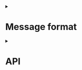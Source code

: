 <details>

<summary>

# Message format

</summary>

For stream messages that may be needed, I am using the same method as before [Claude-in-slack-api]() :
Content is transmitted through the `WebSocket`, every messages(on or two characters), including every step of web search will be transmitted through the Websocket
## Connect to Websocket
After `OpenAssistant()`, a WebSocket server with a random port is created
Get the connection address by `OpenAssistant().wsurl`. default is broadcast and returns the local address

## Chat message content
```json
{
    "type": "text",
    "status": status,  // True(message generation complete) or False
    "msg": msg,  // message content status:True->returns the full text or else instant character(stream)
    "user": user,   //'user' or 'Open-Assistant'
    "conversation_id": conversation_id   
}
```

## Web search content
```json
{
    "type": "web_search",
    "data": data,   // data["type"]=="web_search" is for the steps of web search or else something wrong
    "conversation_id": conversation_id   
}
```

## Example of message receive
you can see full code in [main_cmd.py](./Server/main_cmd.py)
```python
from websocket import WebSocketApp
from threading import Thread
from HuggingChat.OpenAssistant import OpenAssistant
import json
import logging

def updateMSG(js):
	status = js["status"]  # status stands for whether the message complete or still generating.
	msg = js["msg"] 
	user = js["user"]  # whether this message is sent by user or Open-Assistant.
	if status:  # ignore the stream character and wait for the full text
		string = f"({user}): {msg}"
		print(string)

def updateWebSearch(js: dict):
	# print(js)
	if js["type"] == "web_search" and js.__contains__("data"):
		data: dict = js["data"]
		if data["type"] == "update" and data.__contains__("message"):
			string = f"* {data['message']}{' - '+str(data['args']) if data.__contains__('args') else ''}"
			print(string)
		elif data["type"] == "result":
			print(f"* result - {data['id']}")
		else:
			logging.error(f"Wrong step: {js}")
	else:
		logging.error(f"Wrong step: {js}")

def startWSApp(url):
	
	def on_message(wsapp, data):
		data = json.loads(data)
		type = data["type"]
		if type == "text":
			updateMSG(data)
		if type == "web_search":
			updateWebSearch(data)
		elif type == "error":
			print("error occurred: ", data["msg"])
	
	WSA = WebSocketApp(url, on_message=on_message)
	Thread(target=WSA.run_forever, daemon=True).start()

openassistant = OpenAssistant(u, cookies=cookies, tranlater=Translater(), mysql=mysql)
openassistant.init()
startWSApp(openassistant.wsurl)
```
</details>

<details>

<summary>

# API

</summary>

## Login
```python
import requests.sessions
from HuggingChat.Login import Login

email = "your email"
passwd = "password"
sign = Login(email=email, passwd=passwd, mysql=False)

# Login and save cookies
cookies: requests.sessions.RequestsCookieJar = sign.main()

# Load cookies from saved file or database
cookies: requests.sessions.RequestsCookieJar  = sign.loadCookies()
```

## Usage
### OpenAssistant(email, cookies, translater, mysql)

| params     | class                             | explanation       |
|------------|-----------------------------------|-------------------|
| email      | str                               | login email       |
| cookies    | RequestsCookieJar                 | token and hf-chat |
| translater | YDTranslate.Translater.Translater | translate api     |
| mysql      | bool                              | use mysql or not  |

#### init()
run `fetchConversations()` to get conversations, and initialize `History()`.

#### fetchConversations()
fetch every conversation and save them inside `self.conversations` with this format:  
`[{"id":conversation_id, "title": title}, ...]`

#### getData(text, web_search_id: str = "")
returns the default chat params
```json
{
    "inputs": text,
    "parameters": {
        "temperature": 0.9,
        "top_p": 0.95,
        "repetition_penalty": 1.2,
        "top_k": 50,
        "truncate": 1024,
        "watermark": false,
        "max_new_tokens": 1024,
        "stop": [
            "</s>"
        ],
        "return_full_text": false
    },
    "options": {
        "id": self.getUUID(),
        "response_id": self.getUUID(),
        "is_retry": false,
        "use_cache": false,
        "web_search_id": web_search_id
    },
    "stream": true,
}
```
#### chat(text: str, conversation_id=None, web=False)
Chat.  
use `self.current_conversation` if `conversation_id` is `None` 
wait and get reply through `getReply()`   
when `web` is set to True, use `WebSearch()` search prompt on web and send in `search id`

#### getReply()
send message to open-assistant，parse response using `parseData()`

#### parseData()
parse `EventStream` and forward message through `self.WSOut.sendMessage()`

#### getTitle(conversation_id)
get summary title of the given conversation

#### createConversation(text, web: bool=False)
create a new conversation.  
save `conversation_id` and `title` in to `self.conversations` and returns the title

#### removeConversation(index: int)
delete conversation

</details>
